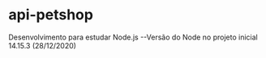 # api-petshop
Desenvolvimento para estudar Node.js
--Versão do Node no projeto inicial 14.15.3 (28/12/2020)

